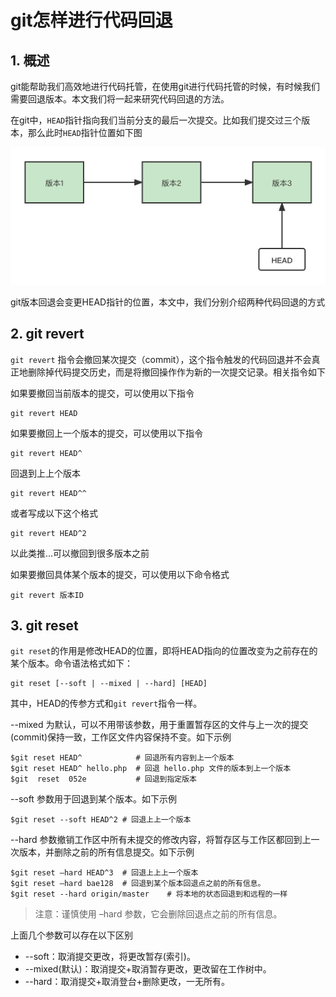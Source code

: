 # git怎样进行代码回退

## 1. 概述

git能帮助我们高效地进行代码托管，在使用git进行代码托管的时候，有时候我们需要回退版本。本文我们将一起来研究代码回退的方法。


在git中，`HEAD`指针指向我们当前分支的最后一次提交。比如我们提交过三个版本，那么此时`HEAD`指针位置如下图

![note-03-1](../img/note-03-1.png)

git版本回退会变更HEAD指针的位置，本文中，我们分别介绍两种代码回退的方式


## 2. git revert

`git revert` 指令会撤回某次提交（commit），这个指令触发的代码回退并不会真正地删除掉代码提交历史，而是将撤回操作作为新的一次提交记录。相关指令如下


如果要撤回当前版本的提交，可以使用以下指令
```shell
git revert HEAD
```


如果要撤回上一个版本的提交，可以使用以下指令
```shell
git revert HEAD^
```

回退到上上个版本
```shell
git revert HEAD^^
```

或者写成以下这个格式
```shell
git revert HEAD^2
```

以此类推...可以撤回到很多版本之前


如果要撤回具体某个版本的提交，可以使用以下命令格式
```shell
git revert 版本ID
```

## 3. git reset

`git reset`的作用是修改HEAD的位置，即将HEAD指向的位置改变为之前存在的某个版本。命令语法格式如下：

```
git reset [--soft | --mixed | --hard] [HEAD]
```
其中，HEAD的传参方式和`git revert`指令一样。

--mixed 为默认，可以不用带该参数，用于重置暂存区的文件与上一次的提交(commit)保持一致，工作区文件内容保持不变。如下示例

```shell
$git reset HEAD^            # 回退所有内容到上一个版本  
$git reset HEAD^ hello.php  # 回退 hello.php 文件的版本到上一个版本  
$git  reset  052e           # 回退到指定版本
```

--soft 参数用于回退到某个版本。如下示例
```shell
$git reset --soft HEAD^2 # 回退上上一个版本
```

--hard 参数撤销工作区中所有未提交的修改内容，将暂存区与工作区都回到上一次版本，并删除之前的所有信息提交。如下示例
```shell
$git reset –hard HEAD^3  # 回退上上上一个版本  
$git reset –hard bae128  # 回退到某个版本回退点之前的所有信息。 
$git reset --hard origin/master    # 将本地的状态回退到和远程的一样 
```
> 注意：谨慎使用 –hard 参数，它会删除回退点之前的所有信息。


上面几个参数可以存在以下区别

- --soft：取消提交更改，将更改暂存(索引)。
- --mixed(默认)：取消提交+取消暂存更改，更改留在工作树中。
- --hard：取消提交+取消登台+删除更改，一无所有。



